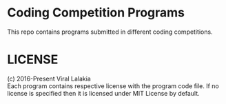 # Coding Competition Programs
This repo contains programs submitted in different coding competitions.

# LICENSE
(c) 2016-Present Viral Lalakia  
Each program contains respective license with the program code file. If no license is specified then it is licensed under MIT License by default.
